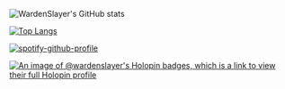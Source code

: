 ![WardenSlayer's GitHub stats](https://github-readme-stats-two-gold-42.vercel.app/api?username=wardenslayer&show_icons=true&theme=onedark)

[![Top Langs](https://github-readme-stats-two-gold-42.vercel.app/api/top-langs/?username=wardenslayer&layout=compact&theme=onedark)](https://github.com/anuraghazra/github-readme-stats)



[![spotify-github-profile](https://spotify-github-profile.vercel.app/api/view?uid=1216104368&cover_image=true&theme=natemoo-re&show_offline=true&background_color=000000&interchange=true&bar_color=53b14f&bar_color_cover=true)](https://spotify-github-profile.vercel.app/api/view?uid=1216104368&redirect=true)

[![An image of @wardenslayer's Holopin badges, which is a link to view their full Holopin profile](https://holopin.me/wardenslayer)](https://holopin.io/@wardenslayer)
